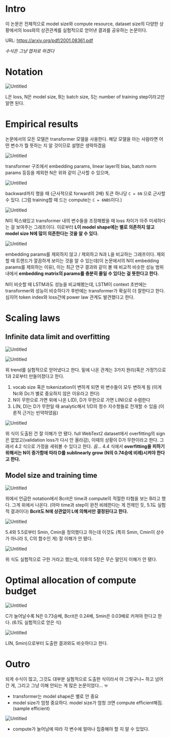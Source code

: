 # Intro

이 논문은 전체적으로 model size와 compute resource, dataset size의 다양한 상황에서의 loss와의 상관관계를 실험적으로 얻어낸 결과를 공유하는 논문이다.

URL: <https://arxiv.org/pdf/2001.08361.pdf>

*수식은 그냥 캡처로 하겠다*

# Notation

![Untitled](assets/scaling_laws/Untitled.png)

L은 loss, N은 model size, B는 batch size, S는 number of training step이라고만 알면 된다.

# Empirical results

논문에서의 모든 모델은 transformer 모델을 사용한다. 해당 모델을 아는 사람라면 어떤 변수가 뭘 뜻하는 지 알 것이므로 설명은 생략하겠음

![Untitled](assets/scaling_laws/Untitled_1.png)

transformer 구조에서 embedding params, linear layer의 bias, batch norm params 등등을 제외한 N은 위와 같이 근사할 수 있으며,

![Untitled](assets/scaling_laws/Untitled_2.png)

backward까지 했을 때 (근사적으로 forward의 2배) 토큰 하나당 `C = 6N` 으로 근사할 수 있다. (그럼 training할 때 드는 compute는 `C = 6NBS`이다.)

![Untitled](assets/scaling_laws/Untitled_3.png)

N이 픽스돼있고 transformer 내의 변수들을 조정해봤을 때 loss 차이가 아주 미세하다는 걸 보여주는 그래프이다. 이로부터 **L이 model shape에는 별로 의존하지 않고 model size N에 많이 의존한다는 것을 알 수 있다.**

![Untitled](assets/scaling_laws/Untitled_4.png)

embedding params를 제외하지 않고 / 제외하고 N과 L을 비교하는 그래프이다. 제외할 때 트렌드가 깔끔하게 보이는 것을 알 수 있는데(이 논문에서의 N이 embedding params를 제외하는 이유), 이는 최근 연구 결과와 같이 볼 때 비교적 비슷한 성능 범위 내에서 **embedding matrix의 params를 충분히 줄일 수 있다는 걸 뜻한다고 한다.**

N이 비슷할 때 LSTM과도 성능을 비교해봤는데, LSTM이 context 초반에는 transformer와 성능이 비슷하다가 후반에는 transformer가 확실히 더 잘한다고 한다. 심지어 token index와 loss간에 power law 관계도 발견했다고 한다.

# Scaling laws

## Infinite data limit and overfitting

![Untitled](assets/scaling_laws/Untitled_5.png)

![Untitled](assets/scaling_laws/Untitled_6.png)

위 trend를 실험적으로 얻어냈다고 한다. 밑에 나온 관계는 3가지 원리(혹은 가정?)으로 1과 2로부터 만들어졌다고 한다.

1. vocab size 혹은 tokenization이 변하게 되면 위 변수들이 모두 변하게 됨 (이게 Nc와 Dc가 별로 중요하지 않은 이유라고 한다)
2. N이 무한으로 가면 위에 나온 L(D), D가 무한으로 가면 L(N)으로 수렴한다
3. L(N, D)는 D가 무한일 때 analytic해서 1/D의 정수 지수항들로 전개할 수 있음 (이론적 근거는 빈약하댔음)

![Untitled](assets/scaling_laws/Untitled_7.png)

위 식이 도출된 건 잘 이해가 안 됐다. full WebText2 dataset에서 overfitting의 sign은 없었고(validation loss가 다시 안 올라감), 이때의 상황이 D가 무한이라고 한다. 그래서 4.2 식으로 가정을 세워볼 수 있다고 한다. *음…* 4.4 식에서 **overfitting을 피하기 위해서는 N이 증가함에 따라 D를 sublinearly grow (N의 0.74승에 비례)시켜야 한다고 한다.**

## Model size and training time

![Untitled](assets/scaling_laws/Untitled_8.png)

위에서 언급한 notation에서 Bcrit은 time과 compute의 적절한 타협을 보는 B라고 했다. 그게 위에서 나온다. (아마 time과 step이 완전 비례한다는 게 전제인 듯, 5.1도 실험적 결과이다) **Bcrit도 N에 상관없이 L에 의해서만 결정된다고 한다.**

![Untitled](assets/scaling_laws/Untitled_9.png)

5.4와 5.5로부터 Smin, Cmin을 정의했다고 하는데 이것도 (특히 Smin, Cmin이 상수가 아니라 S, C의 함수인 게) 잘 이해가 안 됐다.

![Untitled](assets/scaling_laws/Untitled_10.png)

위 식도 실험적으로 구한 거라고 했는데, 이후의 5장은 무슨 말인지 이해가 안 됐다.

# Optimal allocation of compute budget

![Untitled](assets/scaling_laws/Untitled_11.png)

C가 늘어날수록 N은 0.73승배, Bcrit은 0.24배, Smin은 0.03배로 커져야 한다고 한다. (6.1도 실험적으로 얻은 식)

![Untitled](assets/scaling_laws/Untitled_12.png)

L(N, Smin)으로부터 도출한 결과와도 비슷하다고 한다.

# Outro

되게 수식이 많고, 그것도 대부분 실험적으로 도출한 식이라서 아 그렇구나~ 하고 넘어간 게, 그리고 그냥 이해 안되는 게 많은 논문이었다… ㅠ

- transformer는 model shape은 별로 안 중요
- model size가 엄청 중요하다. model size가 엄청 크면 compute efficient해짐. (sample efficient)

![Untitled](assets/scaling_laws/Untitled_13.png)

- compute가 늘어남에 따라 각 변수에 얼마나 집중해야 할 지 알 수 있었다.
